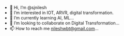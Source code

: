 - 👋 Hi, I’m @sjnilesh
- 👀 I’m interested in IOT, ARVR, digital transformation.
- 🌱 I’m currently learning AI, ML...
- 💞️ I’m looking to collaborate on Digital Transformation...
- 📫 How to reach me nileshwbt@gmail.com...

<!---
sjnilesh/sjnilesh is a ✨ special ✨ repository because its `README.md` (this file) appears on your GitHub profile.
You can click the Preview link to take a look at your changes.
--->
